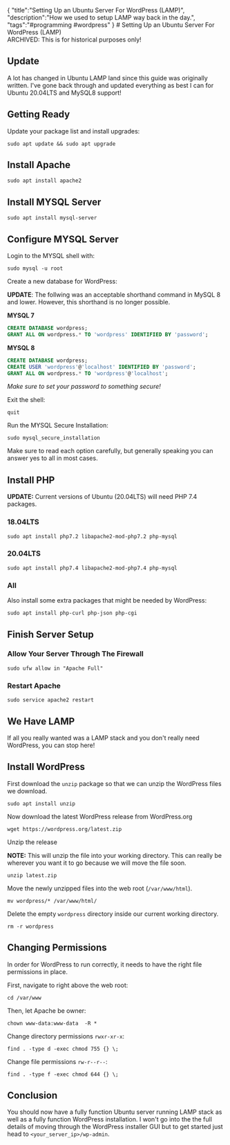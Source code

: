 <steelsky>
{
  "title":"Setting Up an Ubuntu Server For WordPress (LAMP)",
  "description":"How we used to setup LAMP way back in the day.",
  "tags":"#programming #wordpress"
}
</steelsky>
# Setting Up an Ubuntu Server For WordPress (LAMP)

<div class="archive-msg">ARCHIVED: This is for historical purposes only!</div>

## Update
A lot has changed in Ubuntu LAMP land since this guide was originally written. I've gone back through and updated everything as best I can for Ubuntu 20.04LTS and MySQL8 support!

## Getting Ready
Update your package list and install upgrades:
```
sudo apt update && sudo apt upgrade
```
## Install Apache
```
sudo apt install apache2
```
## Install MYSQL Server
```
sudo apt install mysql-server
```
## Configure MYSQL Server
Login to the MYSQL shell with:
```
sudo mysql -u root
```
Create a new database for WordPress:

**UPDATE**: The follwing was an acceptable shorthand command in MySQL 8 and lower. However, this shorthand is no longer possible.

**MYSQL 7**
```sql
CREATE DATABASE wordpress;
GRANT ALL ON wordpress.* TO 'wordpress' IDENTIFIED BY 'password';
```

**MYSQL 8**
```sql
CREATE DATABASE wordpress;
CREATE USER 'wordpress'@'localhost' IDENTIFIED BY 'password';
GRANT ALL ON wordpress.* TO 'wordpress'@'localhost';
```

*Make sure to set your password to something secure!*

Exit the shell:
```
quit
```

Run the MYSQL Secure Installation:
```
sudo mysql_secure_installation
```
Make sure to read each option carefully, but generally speaking you can answer yes to all in most cases.


## Install PHP

**UPDATE:** Current versions of Ubuntu (20.04LTS) will need PHP 7.4 packages.

### 18.04LTS
```
sudo apt install php7.2 libapache2-mod-php7.2 php-mysql
```

### 20.04LTS
```
sudo apt install php7.4 libapache2-mod-php7.4 php-mysql
```

### All
Also install some extra packages that might be needed by WordPress:
```
sudo apt install php-curl php-json php-cgi
```
## Finish Server Setup

### Allow Your Server Through The Firewall
```
sudo ufw allow in "Apache Full"
```
### Restart Apache
```
sudo service apache2 restart
```

## We Have LAMP
If all you really wanted was a LAMP stack and you don't really need WordPress, you can stop here!

## Install WordPress

First download the `unzip` package so that we can unzip the WordPress files we download.

```
sudo apt install unzip
```

Now download the latest WordPress release from WordPress.org

```
wget https://wordpress.org/latest.zip
```

Unzip the release 

**NOTE:** This will unzip the file into your working directory. This can really be wherever you want it to go because we will move the file soon.

```
unzip latest.zip
```

Move the newly unzipped files into the web root (`/var/www/html`).

```
mv wordpress/* /var/www/html/
```

Delete the empty `wordpress` directory inside our current working directory. 

```
rm -r wordpress
```

## Changing Permissions

In order for WordPress to run correctly, it needs to have the right file permissions in place. 

First, navigate to right above the web root:

```
cd /var/www
```

Then, let Apache be owner:

```
chown www-data:www-data  -R *
```

Change directory permissions `rwxr-xr-x`:

```
find . -type d -exec chmod 755 {} \;
```

Change file permissions `rw-r--r--`:

```
find . -type f -exec chmod 644 {} \;
```
## Conclusion

You should now have a fully function Ubuntu server running LAMP stack as well as a fully function WordPress installation. I won't go into the the full details of moving through the WordPress installer GUI but to get started just head to `<your_server_ip>/wp-admin`.
